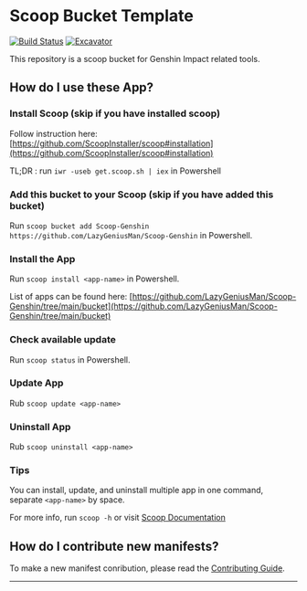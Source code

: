 # Scoop Bucket Template

<!-- Uncomment the following line after replacing placeholders -->
[![Build Status](https://ci.appveyor.com/api/projects/status/8icx0a4299018duy?svg=true)](https://ci.appveyor.com/project/LazyGeniusMan/scoop-genshin "Build Status") [![Excavator](https://github.com/LazyGeniusMan/Scoop-Genshin/actions/workflows/excavator.yml/badge.svg)](https://github.com/LazyGeniusMan/Scoop-Genshin/actions/workflows/excavator.yml)

This repository is a scoop bucket for Genshin Impact related tools.

How do I use these App?
---------------------------------

### Install Scoop (skip if you have installed scoop)
Follow instruction here: [https://github.com/ScoopInstaller/scoop#installation](https://github.com/ScoopInstaller/scoop#installation)

TL;DR : run `iwr -useb get.scoop.sh | iex` in Powershell

### Add this bucket to your Scoop (skip if you have added this bucket)
Run `scoop bucket add Scoop-Genshin https://github.com/LazyGeniusMan/Scoop-Genshin` in Powershell.

### Install the App
Run `scoop install <app-name>` in Powershell.

List of apps can be found here: [https://github.com/LazyGeniusMan/Scoop-Genshin/tree/main/bucket](https://github.com/LazyGeniusMan/Scoop-Genshin/tree/main/bucket)

### Check available update
Run `scoop status` in Powershell.

### Update App
Rub `scoop update <app-name>`

### Uninstall App
Rub `scoop uninstall <app-name>`

### Tips
You can install, update, and uninstall multiple app in one command, separate `<app-name>` by space.

For more info, run `scoop -h` or visit [Scoop Documentation](https://scoop-docs.vercel.app/)

How do I contribute new manifests?
----------------------------------

To make a new manifest conribution, please read the [Contributing Guide](https://github.com/ScoopInstaller/.github/blob/main/.github/CONTRIBUTING.md).

----
